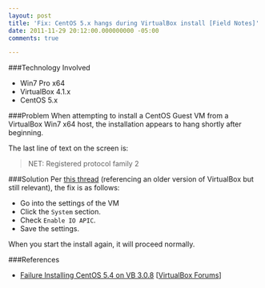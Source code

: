 ```yaml
---
layout: post
title: 'Fix: CentOS 5.x hangs during VirtualBox install [Field Notes]'
date: 2011-11-29 20:12:00.000000000 -05:00
comments: true

---
```

###Technology Involved
* Win7 Pro x64
* VirtualBox 4.1.x
* CentOS 5.x


###Problem
When attempting to install a CentOS Guest VM from a VirtualBox Win7 x64 host, the installation appears to hang shortly after beginning.

The last line of text on the screen is:
> NET: Registered protocol family 2

###Solution
Per [this thread](https://forums.virtualbox.org/viewtopic.php?f=9&amp;t=23900) (referencing an older version of VirtualBox but still relevant), the fix is as follows:

* Go into the settings of the VM
* Click the `System` section.
* Check `Enable IO APIC`.
* Save the settings.

When you start the install again, it will proceed normally.

###References
* [Failure Installing CentOS 5.4 on VB 3.0.8](https://forums.virtualbox.org/viewtopic.php?f=9&amp;t=23900) [[VirtualBox Forums](https://forums.virtualbox.org/index.php)]
